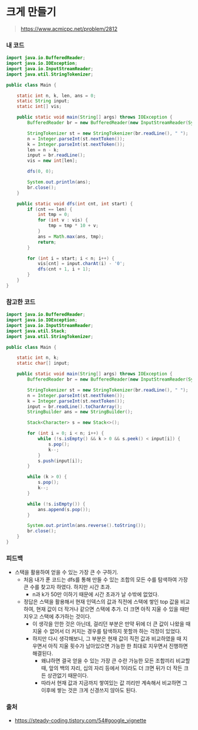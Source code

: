 # 크게 만들기

> https://www.acmicpc.net/problem/2812

### 내 코드

```java
import java.io.BufferedReader;
import java.io.IOException;
import java.io.InputStreamReader;
import java.util.StringTokenizer;

public class Main {

    static int n, k, len, ans = 0;
    static String input;
    static int[] vis;

    public static void main(String[] args) throws IOException {
        BufferedReader br = new BufferedReader(new InputStreamReader(System.in));

        StringTokenizer st = new StringTokenizer(br.readLine(), " ");
        n = Integer.parseInt(st.nextToken());
        k = Integer.parseInt(st.nextToken());
        len = n - k;
        input = br.readLine();
        vis = new int[len];

        dfs(0, 0);

        System.out.println(ans);
        br.close();
    }

    public static void dfs(int cnt, int start) {
        if (cnt == len) {
            int tmp = 0;
            for (int v : vis) {
                tmp = tmp * 10 + v;
            }
            ans = Math.max(ans, tmp);
            return;
        }

        for (int i = start; i < n; i++) {
            vis[cnt] = input.charAt(i) - '0';
            dfs(cnt + 1, i + 1);
        }
    }
}
```

### 참고한 코드

```java
import java.io.BufferedReader;
import java.io.IOException;
import java.io.InputStreamReader;
import java.util.Stack;
import java.util.StringTokenizer;

public class Main {

    static int n, k;
    static char[] input;

    public static void main(String[] args) throws IOException {
        BufferedReader br = new BufferedReader(new InputStreamReader(System.in));

        StringTokenizer st = new StringTokenizer(br.readLine(), " ");
        n = Integer.parseInt(st.nextToken());
        k = Integer.parseInt(st.nextToken());
        input = br.readLine().toCharArray();
        StringBuilder ans = new StringBuilder();

        Stack<Character> s = new Stack<>();

        for (int i = 0; i < n; i++) {
            while (!s.isEmpty() && k > 0 && s.peek() < input[i]) {
                s.pop();
                k--;
            }
            s.push(input[i]);
        }

        while (k > 0) {
            s.pop();
            k--;
        }

        while (!s.isEmpty()) {
            ans.append(s.pop());
        }

        System.out.println(ans.reverse().toString());
        br.close();
    }
}
```

### 피드백

- 스택을 활용하여 얻을 수 있는 가장 큰 수 구하기.
    - 처음 내가 푼 코드는 dfs를 통해 만들 수 있는 조합의 모든 수를 탐색하여 가장 큰 수를 찾고자 하였다. 하지만 시간 초과.
        - n과 k가 50만 이하기 때문에 시간 초과가 날 수밖에 없었다.
    - 정답은 스택을 활용해서 현재 인덱스의 값과 직전에 스택에 쌓인 top 값을 비교하여, 현재 값이 더 작거나 같으면 스택에 추가. 더 크면 아직 지울 수 있을 때만 지우고 스택에 추가하는 것이다.
        - 이 생각을 안한 것은 아닌데, 걸리던 부분은 만약 뒤에 더 큰 값이 나왔을 때 지울 수 없어서 더 커지는 경우를 탐색하지 못할까 하는 걱정이 있었다.
        - 하지만 다시 생각해보니, 그 부분은 현재 값이 직전 값과 비교하였을 때 지우면서 아직 지울 횟수가 남아있으면 가능한 한 최대로 지우면서 진행하면 해결된다.
            - 왜냐하면 결국 얻을 수 있는 가장 큰 수란 가능한 모든 조합끼리 비교할 때, 앞의 백의 자리, 십의 자리 등에서 1이라도 더 크면 뒤가 더 작든 크든 상관없기 때문이다.
            - 따라서 현재 값과 지금까지 쌓여있는 값 끼리만 계속해서 비교하면 그 이후에 쌓는 것은 크게 신경쓰지 않아도 된다.

### 출처

- https://steady-coding.tistory.com/54#google_vignette